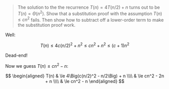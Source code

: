 > The solution to the the recurrence $T(n) = 4T(n/2) + n$ turns out to be $T(n)
> = \Theta(n^2)$. Show that a substitution proof with the assumption $T(n) \leq
> cn^2$ fails. Then show how to subtract off a lower-order term to make the
> substitution proof work.

Well:

$$ T(n) \le 4c(n/2)^2 + n^2 \leq cn^2 + n^2 \leq (c + 1)n^2 $$

Dead-end!

Now we guess $T(n) \le cn^2 - n$:

$$ \begin{aligned}
     T(n) & \le 4\Big(c(n/2)^2 - n/2\Big) + n \\\\
          & \le cn^2 - 2n + n \\\\
          & \le cn^2 - n
   \end{aligned} $$
